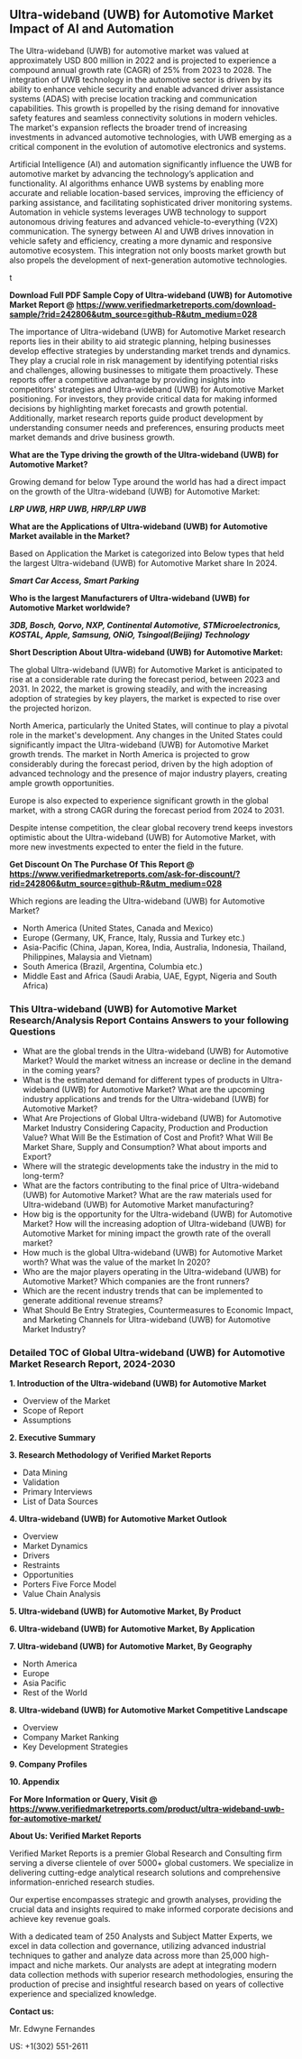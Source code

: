 <h2>Ultra-wideband (UWB) for Automotive Market Impact of AI and Automation</h2><p>The Ultra-wideband (UWB) for automotive market was valued at approximately USD 800 million in 2022 and is projected to experience a compound annual growth rate (CAGR) of 25% from 2023 to 2028. The integration of UWB technology in the automotive sector is driven by its ability to enhance vehicle security and enable advanced driver assistance systems (ADAS) with precise location tracking and communication capabilities. This growth is propelled by the rising demand for innovative safety features and seamless connectivity solutions in modern vehicles. The market's expansion reflects the broader trend of increasing investments in advanced automotive technologies, with UWB emerging as a critical component in the evolution of automotive electronics and systems.</p><p>Artificial Intelligence (AI) and automation significantly influence the UWB for automotive market by advancing the technology’s application and functionality. AI algorithms enhance UWB systems by enabling more accurate and reliable location-based services, improving the efficiency of parking assistance, and facilitating sophisticated driver monitoring systems. Automation in vehicle systems leverages UWB technology to support autonomous driving features and advanced vehicle-to-everything (V2X) communication. The synergy between AI and UWB drives innovation in vehicle safety and efficiency, creating a more dynamic and responsive automotive ecosystem. This integration not only boosts market growth but also propels the development of next-generation automotive technologies.</p>t</p><p id="" class=""><strong>Download Full PDF Sample Copy of Ultra-wideband (UWB) for Automotive Market Report @ <a href="https://www.verifiedmarketreports.com/download-sample/?rid=242806&utm_source=github-R&utm_medium=028" target="_blank">https://www.verifiedmarketreports.com/download-sample/?rid=242806&utm_source=github-R&utm_medium=028</a></strong></p><p>The importance of&nbsp;Ultra-wideband (UWB) for Automotive Market research reports lies in their ability to aid strategic planning, helping businesses develop effective strategies by understanding market trends and dynamics. They play a crucial role in risk management by identifying potential risks and challenges, allowing businesses to mitigate them proactively. These reports offer a competitive advantage by providing insights into competitors' strategies and Ultra-wideband (UWB) for Automotive Market positioning. For investors, they provide critical data for making informed decisions by highlighting market forecasts and growth potential. Additionally, market research reports guide product development by understanding consumer needs and preferences, ensuring products meet market demands and drive business growth.</p><p><strong>What are the&nbsp;Type driving the growth of the Ultra-wideband (UWB) for Automotive Market?</strong></p><p id="" class="">Growing demand for below Type around the world has had a direct impact on the growth of the Ultra-wideband (UWB) for Automotive Market:</p><em><strong>LRP UWB, HRP UWB, HRP/LRP UWB</strong></em></p><strong>What are the&nbsp;Applications&nbsp;of Ultra-wideband (UWB) for Automotive Market available in the Market?</strong></p><p id="" class="">Based on Application the Market is categorized into Below types that held the largest Ultra-wideband (UWB) for Automotive Market share In 2024.</p><em><strong>Smart Car Access, Smart Parking</strong></em></p><strong>Who is the largest Manufacturers of Ultra-wideband (UWB) for Automotive Market worldwide?</strong></p><p><em><strong>3DB, Bosch, Qorvo, NXP, Continental Automotive, STMicroelectronics, KOSTAL, Apple, Samsung, ONiO, Tsingoal(Beijing) Technology</strong></em></p><p id="" class=""><strong>Short Description About Ultra-wideband (UWB) for Automotive Market:</strong></p><p>The global Ultra-wideband (UWB) for Automotive Market is anticipated to rise at a considerable rate during the forecast period, between 2023 and 2031. In 2022, the market is growing steadily, and with the increasing adoption of strategies by key players, the market is expected to rise over the projected horizon.</p><p>North America, particularly the United States, will continue to play a pivotal role in the market's development. Any changes in the United States could significantly impact the Ultra-wideband (UWB) for Automotive Market growth trends. The market in North America is projected to grow considerably during the forecast period, driven by the high adoption of advanced technology and the presence of major industry players, creating ample growth opportunities.</p><p>Europe is also expected to experience significant growth in the global market, with a strong CAGR during the forecast period from 2024 to 2031.</p><p>Despite intense competition, the clear global recovery trend keeps investors optimistic about the Ultra-wideband (UWB) for Automotive Market, with more new investments expected to enter the field in the future.</p><p id="" class=""><strong>Get Discount On The Purchase Of This Report @ <a href="https://www.verifiedmarketreports.com/ask-for-discount/?rid=242806&utm_source=github-R&utm_medium=028" target="_blank">https://www.verifiedmarketreports.com/ask-for-discount/?rid=242806&utm_source=github-R&utm_medium=028</a></strong></p>Which regions are leading the Ultra-wideband (UWB) for Automotive Market?</p><ul><li>North America (United States, Canada and Mexico)</li><li>Europe (Germany, UK, France, Italy, Russia and Turkey etc.)</li><li>Asia-Pacific (China, Japan, Korea, India, Australia, Indonesia, Thailand, Philippines, Malaysia and Vietnam)</li><li>South America (Brazil, Argentina, Columbia etc.)</li><li>Middle East and Africa (Saudi Arabia, UAE, Egypt, Nigeria and South Africa)</li></ul><h3 id="" class="">This Ultra-wideband (UWB) for Automotive Market Research/Analysis Report Contains Answers to your following Questions</h3><ul><li>What are the global trends in the Ultra-wideband (UWB) for Automotive Market? Would the market witness an increase or decline in the demand in the coming years?</li><li>What is the estimated demand for different types of products in Ultra-wideband (UWB) for Automotive Market? What are the upcoming industry applications and trends for the Ultra-wideband (UWB) for Automotive Market?</li><li>What Are Projections of Global Ultra-wideband (UWB) for Automotive Market Industry Considering Capacity, Production and Production Value? What Will Be the Estimation of Cost and Profit? What Will Be Market Share, Supply and Consumption? What about imports and Export?</li><li>Where will the strategic developments take the industry in the mid to long-term?</li><li>What are the factors contributing to the final price of Ultra-wideband (UWB) for Automotive Market? What are the raw materials used for Ultra-wideband (UWB) for Automotive Market manufacturing?</li><li>How big is the opportunity for the Ultra-wideband (UWB) for Automotive Market? How will the increasing adoption of Ultra-wideband (UWB) for Automotive Market for mining impact the growth rate of the overall market?</li><li>How much is the global Ultra-wideband (UWB) for Automotive Market worth? What was the value of the market In 2020?</li><li>Who are the major players operating in the Ultra-wideband (UWB) for Automotive Market? Which companies are the front runners?</li><li>Which are the recent industry trends that can be implemented to generate additional revenue streams?</li><li>What Should Be Entry Strategies, Countermeasures to Economic Impact, and Marketing Channels for Ultra-wideband (UWB) for Automotive Market Industry?</li></ul><h3 id="" class="">Detailed TOC of Global Ultra-wideband (UWB) for Automotive Market Research Report, 2024-2030</h3><p id="" class=""><strong>1. Introduction of the Ultra-wideband (UWB) for Automotive Market</strong></p><ul><li>Overview of the Market</li><li>Scope of Report</li><li>Assumptions</li></ul><p id="" class=""><strong>2. Executive Summary</strong></p><p id="" class=""><strong>3. Research Methodology of Verified Market Reports</strong></p><ul><li>Data Mining</li><li>Validation</li><li>Primary Interviews</li><li>List of Data Sources</li></ul><p id="" class=""><strong>4. Ultra-wideband (UWB) for Automotive Market Outlook</strong></p><ul><li>Overview</li><li>Market Dynamics</li><li>Drivers</li><li>Restraints</li><li>Opportunities</li><li>Porters Five Force Model</li><li>Value Chain Analysis</li></ul><p id="" class=""><strong>5. Ultra-wideband (UWB) for Automotive Market, By Product</strong></p><p id="" class=""><strong>6. Ultra-wideband (UWB) for Automotive Market, By Application</strong></p><p id="" class=""><strong>7. Ultra-wideband (UWB) for Automotive Market, By Geography</strong></p><ul><li>North America</li><li>Europe</li><li>Asia Pacific</li><li>Rest of the World</li></ul><p id="" class=""><strong>8. Ultra-wideband (UWB) for Automotive Market Competitive Landscape</strong></p><ul><li>Overview</li><li>Company Market Ranking</li><li>Key Development Strategies</li></ul><p id="" class=""><strong>9. Company Profiles</strong></p><p id="" class=""><strong>10. Appendix</strong></p><p id="" class=""><strong>For More Information or Query, Visit @ <a href="https://www.verifiedmarketreports.com/product/ultra-wideband-uwb-for-automotive-market/" target="_blank">https://www.verifiedmarketreports.com/product/ultra-wideband-uwb-for-automotive-market/</a></strong></p><p id="" class=""><strong>About Us: Verified Market Reports</strong></p><p id="" class="">Verified Market Reports is a premier Global Research and Consulting firm serving a diverse clientele of over 5000+ global customers. We specialize in delivering cutting-edge analytical research solutions and comprehensive information-enriched research studies.</p><p id="" class="">Our expertise encompasses strategic and growth analyses, providing the crucial data and insights required to make informed corporate decisions and achieve key revenue goals.</p><p id="" class="">With a dedicated team of 250 Analysts and Subject Matter Experts, we excel in data collection and governance, utilizing advanced industrial techniques to gather and analyze data across more than 25,000 high-impact and niche markets. Our analysts are adept at integrating modern data collection methods with superior research methodologies, ensuring the production of precise and insightful research based on years of collective experience and specialized knowledge.</p><p id="" class=""><strong>Contact us:</strong></p><p id="" class="">Mr. Edwyne Fernandes</p><p id="" class="">US: +1(302) 551-2611</p>